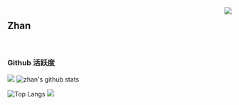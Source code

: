 <img align="right" src="https://count.getloli.com/get/@:zhan-cm?theme=rule34">

## Zhan


<!--### 开源项目-->

<!--[![](https://github-readme-stats.vercel.app/api/pin/?username=zhan-cm&repo=C_Study)](https://github.com/zhan-cm/C_Study)-->
<br>

### Github 活跃度

[![](https://activity-graph.herokuapp.com/graph?username=zhan-cm&theme=dracula)](https://github.com/ashutosh00710/github-readme-activity-graph)
![zhan's github stats](https://github-readme-stats.vercel.app/api?username=zhan-cm&show_icons=true&theme=vue)

![Top Langs](https://github-readme-stats.vercel.app/api/top-langs/?username=zhan-cm&langs_count=6)
![](https://github-readme-stats.vercel.app/api/top-langs/?username=zhan-cm&layout=compact&langs_count=6)
